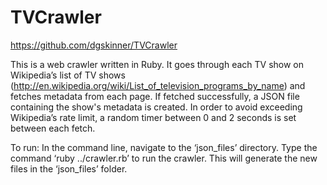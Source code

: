 # TVCrawler

https://github.com/dgskinner/TVCrawler

This is a web crawler written in Ruby. It goes through each TV show on Wikipedia’s list of TV shows 
(http://en.wikipedia.org/wiki/List_of_television_programs_by_name) and fetches metadata from each page. 
If fetched successfully, a JSON file containing the show's metadata is created. In order to avoid exceeding 
Wikipedia’s rate limit, a random timer between 0 and 2 seconds is set between each fetch. 

To run: In the command line, navigate to the ‘json_files’ directory. Type the command ‘ruby ../crawler.rb’ 
to run the crawler. This will generate the new files in the ‘json_files’ folder.
